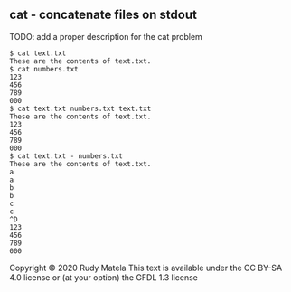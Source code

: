 cat - concatenate files on stdout
---------------------------------

TODO: add a proper description for the cat problem


	$ cat text.txt
	These are the contents of text.txt.
	$ cat numbers.txt
	123
	456
	789
	000
	$ cat text.txt numbers.txt text.txt
	These are the contents of text.txt.
	123
	456
	789
	000
	$ cat text.txt - numbers.txt
	These are the contents of text.txt.
	a
	a
	b
	b
	c
	c
	^D
	123
	456
	789
	000


Copyright © 2020 Rudy Matela
This text is available under the CC BY-SA 4.0 license
or (at your option) the GFDL 1.3 license
